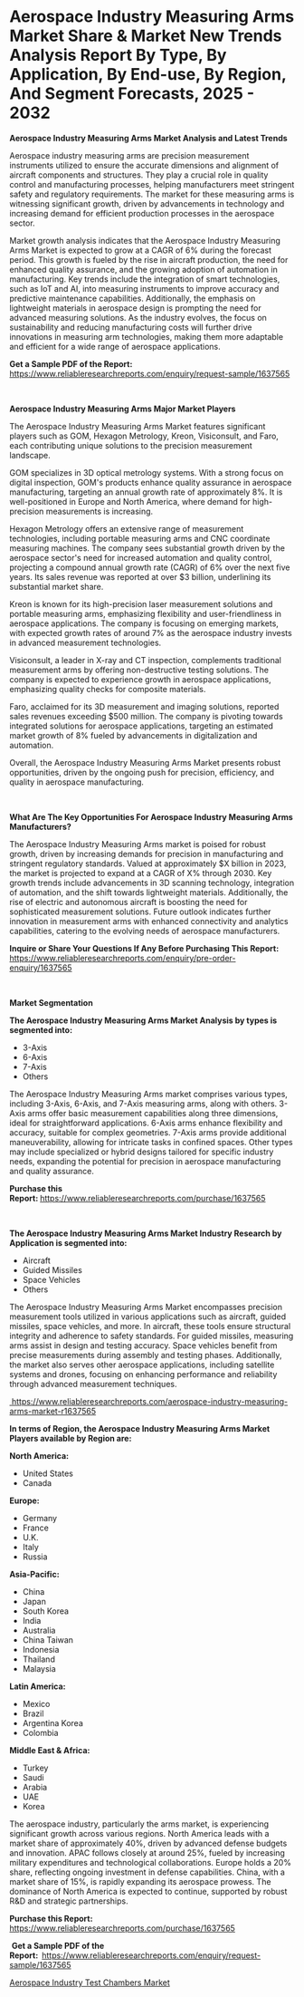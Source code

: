 <p><h1>Aerospace Industry Measuring Arms Market Share & Market New Trends Analysis Report By Type, By Application, By End-use, By Region, And Segment Forecasts, 2025 - 2032</h1></p><p><strong>Aerospace Industry Measuring Arms Market Analysis and Latest Trends</strong></p>
<p><p>Aerospace industry measuring arms are precision measurement instruments utilized to ensure the accurate dimensions and alignment of aircraft components and structures. They play a crucial role in quality control and manufacturing processes, helping manufacturers meet stringent safety and regulatory requirements. The market for these measuring arms is witnessing significant growth, driven by advancements in technology and increasing demand for efficient production processes in the aerospace sector.</p><p>Market growth analysis indicates that the Aerospace Industry Measuring Arms Market is expected to grow at a CAGR of 6% during the forecast period. This growth is fueled by the rise in aircraft production, the need for enhanced quality assurance, and the growing adoption of automation in manufacturing. Key trends include the integration of smart technologies, such as IoT and AI, into measuring instruments to improve accuracy and predictive maintenance capabilities. Additionally, the emphasis on lightweight materials in aerospace design is prompting the need for advanced measuring solutions. As the industry evolves, the focus on sustainability and reducing manufacturing costs will further drive innovations in measuring arm technologies, making them more adaptable and efficient for a wide range of aerospace applications.</p></p>
<p><strong>Get a Sample PDF of the Report:&nbsp;</strong> <a href="https://www.reliableresearchreports.com/enquiry/request-sample/1637565?utm_campaign=2098&utm_medium=2&utm_source=Github&utm_content=ia&utm_term=23032025&utm_id=aerospace-industry-measuring-arms">https://www.reliableresearchreports.com/enquiry/request-sample/1637565</a></p>
<p>&nbsp;</p>
<p><strong>Aerospace Industry Measuring Arms Major Market Players</strong></p>
<p><p>The Aerospace Industry Measuring Arms Market features significant players such as GOM, Hexagon Metrology, Kreon, Visiconsult, and Faro, each contributing unique solutions to the precision measurement landscape.</p><p>GOM specializes in 3D optical metrology systems. With a strong focus on digital inspection, GOM's products enhance quality assurance in aerospace manufacturing, targeting an annual growth rate of approximately 8%. It is well-positioned in Europe and North America, where demand for high-precision measurements is increasing.</p><p>Hexagon Metrology offers an extensive range of measurement technologies, including portable measuring arms and CNC coordinate measuring machines. The company sees substantial growth driven by the aerospace sector's need for increased automation and quality control, projecting a compound annual growth rate (CAGR) of 6% over the next five years. Its sales revenue was reported at over $3 billion, underlining its substantial market share.</p><p>Kreon is known for its high-precision laser measurement solutions and portable measuring arms, emphasizing flexibility and user-friendliness in aerospace applications. The company is focusing on emerging markets, with expected growth rates of around 7% as the aerospace industry invests in advanced measurement technologies.</p><p>Visiconsult, a leader in X-ray and CT inspection, complements traditional measurement arms by offering non-destructive testing solutions. The company is expected to experience growth in aerospace applications, emphasizing quality checks for composite materials.</p><p>Faro, acclaimed for its 3D measurement and imaging solutions, reported sales revenues exceeding $500 million. The company is pivoting towards integrated solutions for aerospace applications, targeting an estimated market growth of 8% fueled by advancements in digitalization and automation.</p><p>Overall, the Aerospace Industry Measuring Arms Market presents robust opportunities, driven by the ongoing push for precision, efficiency, and quality in aerospace manufacturing.</p></p>
<p>&nbsp;</p>
<p><strong>What Are The Key Opportunities For Aerospace Industry Measuring Arms Manufacturers?</strong></p>
<p><p>The Aerospace Industry Measuring Arms market is poised for robust growth, driven by increasing demands for precision in manufacturing and stringent regulatory standards. Valued at approximately $X billion in 2023, the market is projected to expand at a CAGR of X% through 2030. Key growth trends include advancements in 3D scanning technology, integration of automation, and the shift towards lightweight materials. Additionally, the rise of electric and autonomous aircraft is boosting the need for sophisticated measurement solutions. Future outlook indicates further innovation in measurement arms with enhanced connectivity and analytics capabilities, catering to the evolving needs of aerospace manufacturers.</p></p>
<p><strong>Inquire or Share Your Questions If Any Before Purchasing This Report:</strong> <a href="https://www.reliableresearchreports.com/enquiry/pre-order-enquiry/1637565?utm_campaign=2098&utm_medium=2&utm_source=Github&utm_content=ia&utm_term=23032025&utm_id=aerospace-industry-measuring-arms">https://www.reliableresearchreports.com/enquiry/pre-order-enquiry/1637565</a></p>
<p>&nbsp;</p>
<p><strong>Market Segmentation</strong></p>
<p><strong>The Aerospace Industry Measuring Arms Market Analysis by types is segmented into:</strong></p>
<p><ul><li>3-Axis</li><li>6-Axis</li><li>7-Axis</li><li>Others</li></ul></p>
<p><p>The Aerospace Industry Measuring Arms market comprises various types, including 3-Axis, 6-Axis, and 7-Axis measuring arms, along with others. 3-Axis arms offer basic measurement capabilities along three dimensions, ideal for straightforward applications. 6-Axis arms enhance flexibility and accuracy, suitable for complex geometries. 7-Axis arms provide additional maneuverability, allowing for intricate tasks in confined spaces. Other types may include specialized or hybrid designs tailored for specific industry needs, expanding the potential for precision in aerospace manufacturing and quality assurance.</p></p>
<p><strong>Purchase this Report:&nbsp;</strong><a href="https://www.reliableresearchreports.com/purchase/1637565?utm_campaign=2098&utm_medium=2&utm_source=Github&utm_content=ia&utm_term=23032025&utm_id=aerospace-industry-measuring-arms">https://www.reliableresearchreports.com/purchase/1637565</a></p>
<p>&nbsp;</p>
<p><strong>The Aerospace Industry Measuring Arms Market Industry Research by Application is segmented into:</strong></p>
<p><ul><li>Aircraft</li><li>Guided Missiles</li><li>Space Vehicles</li><li>Others</li></ul></p>
<p><p>The Aerospace Industry Measuring Arms Market encompasses precision measurement tools utilized in various applications such as aircraft, guided missiles, space vehicles, and more. In aircraft, these tools ensure structural integrity and adherence to safety standards. For guided missiles, measuring arms assist in design and testing accuracy. Space vehicles benefit from precise measurements during assembly and testing phases. Additionally, the market also serves other aerospace applications, including satellite systems and drones, focusing on enhancing performance and reliability through advanced measurement techniques.</p></p>
<p><a href="https://www.reliableresearchreports.com/aerospace-industry-measuring-arms-market-r1637565?utm_campaign=2098&utm_medium=2&utm_source=Github&utm_content=ia&utm_term=23032025&utm_id=aerospace-industry-measuring-arms">&nbsp;https://www.reliableresearchreports.com/aerospace-industry-measuring-arms-market-r1637565</a></p>
<p><strong>In terms of Region, the Aerospace Industry Measuring Arms Market Players available by Region are:</strong></p>
<p>
    <p> <strong> North America: </strong>
        <ul>
            <li>United States</li>
            <li>Canada</li>
        </ul>
        </p> 
    <p> <strong> Europe: </strong>
        <ul>
            <li>Germany</li>
            <li>France</li>
            <li>U.K.</li>
            <li>Italy</li>
            <li>Russia</li>
        </ul>
        </p> 
    <p> <strong> Asia-Pacific: </strong>
        <ul>
            <li>China</li>
            <li>Japan</li>
            <li>South Korea</li>
            <li>India</li>
            <li>Australia</li>
            <li>China Taiwan</li>
            <li>Indonesia</li>
            <li>Thailand</li>
            <li>Malaysia</li>
        </ul>
        </p> 
    <p> <strong> Latin America: </strong>
        <ul>
            <li>Mexico</li>
            <li>Brazil</li>
            <li>Argentina Korea</li>
            <li>Colombia</li>
        </ul>
        </p> 
    <p> <strong> Middle East & Africa: </strong>
        <ul>
            <li>Turkey</li>
            <li>Saudi</li>
            <li>Arabia</li>
            <li>UAE</li>
            <li>Korea</li>
        </ul>
    </p>
    </p>
<p><p>The aerospace industry, particularly the arms market, is experiencing significant growth across various regions. North America leads with a market share of approximately 40%, driven by advanced defense budgets and innovation. APAC follows closely at around 25%, fueled by increasing military expenditures and technological collaborations. Europe holds a 20% share, reflecting ongoing investment in defense capabilities. China, with a market share of 15%, is rapidly expanding its aerospace prowess. The dominance of North America is expected to continue, supported by robust R&D and strategic partnerships.</p></p>
<p><strong>Purchase this Report: </strong><a href="https://www.reliableresearchreports.com/purchase/1637565?utm_campaign=2098&utm_medium=2&utm_source=Github&utm_content=ia&utm_term=23032025&utm_id=aerospace-industry-measuring-arms">https://www.reliableresearchreports.com/purchase/1637565</a></p>
<p>&nbsp;<strong>Get a Sample PDF of the Report:&nbsp;&nbsp;</strong><a href="https://www.reliableresearchreports.com/enquiry/request-sample/1637565?utm_campaign=2098&utm_medium=2&utm_source=Github&utm_content=ia&utm_term=23032025&utm_id=aerospace-industry-measuring-arms">https://www.reliableresearchreports.com/enquiry/request-sample/1637565</a></p>
<p><strong></strong></p>
<p><p><a href="https://github.com/AshrafKhan865/Market-Research-Report-List-1/blob/main/aerospace-industry-test-chambers-market.md?utm_campaign=2098&utm_medium=2&utm_source=Github&utm_content=ia&utm_term=23032025&utm_id=aerospace-industry-measuring-arms">Aerospace Industry Test Chambers Market</a></p></p>